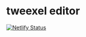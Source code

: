# tweexel editor

[![Netlify Status](https://api.netlify.com/api/v1/badges/4129b7b7-c06b-4926-8df0-3179ac73e851/deploy-status)](https://app.netlify.com/sites/tweexel-editor/deploys)
